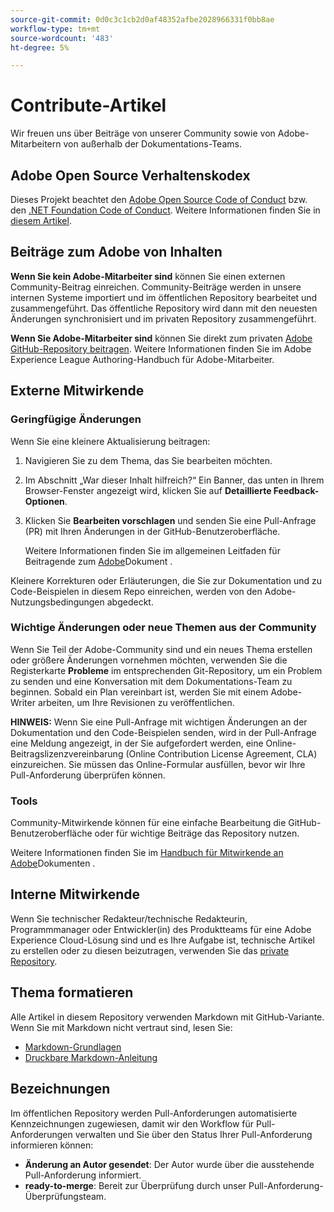 ```yaml
---
source-git-commit: 0d0c3c1cb2d0af48352afbe2028966331f0bb8ae
workflow-type: tm+mt
source-wordcount: '483'
ht-degree: 5%

---
```

# Contribute-Artikel

Wir freuen uns über Beiträge von unserer Community sowie von Adobe-Mitarbeitern von außerhalb der Dokumentations-Teams.

## Adobe Open Source Verhaltenskodex

Dieses Projekt beachtet den [Adobe Open Source Code of Conduct](code-of-conduct.md) bzw. den [.NET Foundation Code of Conduct](https://dotnetfoundation.org/code-of-conduct). Weitere Informationen finden Sie in [diesem Artikel](contributing.md).

## Beiträge zum Adobe von Inhalten

**Wenn Sie kein Adobe-Mitarbeiter sind** können Sie einen externen Community-Beitrag einreichen. Community-Beiträge werden in unsere internen Systeme importiert und im öffentlichen Repository bearbeitet und zusammengeführt. Das öffentliche Repository wird dann mit den neuesten Änderungen synchronisiert und im privaten Repository zusammengeführt.

**Wenn Sie Adobe-Mitarbeiter sind** können Sie direkt zum privaten [Adobe GitHub-Repository beitragen](https://git.corp.adobe.com/AdobeDocs/). Weitere Informationen finden Sie im Adobe Experience League Authoring-Handbuch für Adobe-Mitarbeiter.

## Externe Mitwirkende

### Geringfügige Änderungen

Wenn Sie eine kleinere Aktualisierung beitragen:

1. Navigieren Sie zu dem Thema, das Sie bearbeiten möchten.
1. Im Abschnitt „War dieser Inhalt hilfreich?“ Ein Banner, das unten in Ihrem Browser-Fenster angezeigt wird, klicken Sie auf **Detaillierte Feedback-Optionen**.
1. Klicken Sie **Bearbeiten vorschlagen** und senden Sie eine Pull-Anfrage (PR) mit Ihren Änderungen in der GitHub-Benutzeroberfläche.

   Weitere Informationen finden Sie im allgemeinen Leitfaden für Beitragende zum [Adobe](https://experienceleague.adobe.com/docs/contributor/contributor-guide/introduction.html)Dokument .

Kleinere Korrekturen oder Erläuterungen, die Sie zur Dokumentation und zu Code-Beispielen in diesem Repo einreichen, werden von den Adobe-Nutzungsbedingungen abgedeckt.

### Wichtige Änderungen oder neue Themen aus der Community

Wenn Sie Teil der Adobe-Community sind und ein neues Thema erstellen oder größere Änderungen vornehmen möchten, verwenden Sie die Registerkarte **Probleme** im entsprechenden Git-Repository, um ein Problem zu senden und eine Konversation mit dem Dokumentations-Team zu beginnen. Sobald ein Plan vereinbart ist, werden Sie mit einem Adobe-Writer arbeiten, um Ihre Revisionen zu veröffentlichen.

**HINWEIS:** Wenn Sie eine Pull-Anfrage mit wichtigen Änderungen an der Dokumentation und den Code-Beispielen senden, wird in der Pull-Anfrage eine Meldung angezeigt, in der Sie aufgefordert werden, eine Online-Beitragslizenzvereinbarung (Online Contribution License Agreement, CLA) einzureichen. Sie müssen das Online-Formular ausfüllen, bevor wir Ihre Pull-Anforderung überprüfen können.

### Tools

Community-Mitwirkende können für eine einfache Bearbeitung die GitHub-Benutzeroberfläche oder für wichtige Beiträge das Repository nutzen.

Weitere Informationen finden Sie im [Handbuch für Mitwirkende an Adobe](https://experienceleague.adobe.com/docs/contributor/contributor-guide/introduction.html)Dokumenten .

## Interne Mitwirkende

Wenn Sie technischer Redakteur/technische Redakteurin, Programmmanager oder Entwickler(in) des Produktteams für eine Adobe Experience Cloud-Lösung sind und es Ihre Aufgabe ist, technische Artikel zu erstellen oder zu diesen beizutragen, verwenden Sie das [private Repository](https://git.corp.adobe.com/AdobeDocs).

## Thema formatieren

Alle Artikel in diesem Repository verwenden Markdown mit GitHub-Variante. Wenn Sie mit Markdown nicht vertraut sind, lesen Sie:

* [Markdown-Grundlagen](https://help.github.com/articles/getting-started-with-writing-and-formatting-on-github/)
* [Druckbare Markdown-Anleitung](https://guides.github.com/pdfs/markdown-cheatsheet-online.pdf)

## Bezeichnungen

Im öffentlichen Repository werden Pull-Anforderungen automatisierte Kennzeichnungen zugewiesen, damit wir den Workflow für Pull-Anforderungen verwalten und Sie über den Status Ihrer Pull-Anforderung informieren können:

* **Änderung an Autor gesendet**: Der Autor wurde über die ausstehende Pull-Anforderung informiert.
* **ready-to-merge**: Bereit zur Überprüfung durch unser Pull-Anforderung-Überprüfungsteam.
